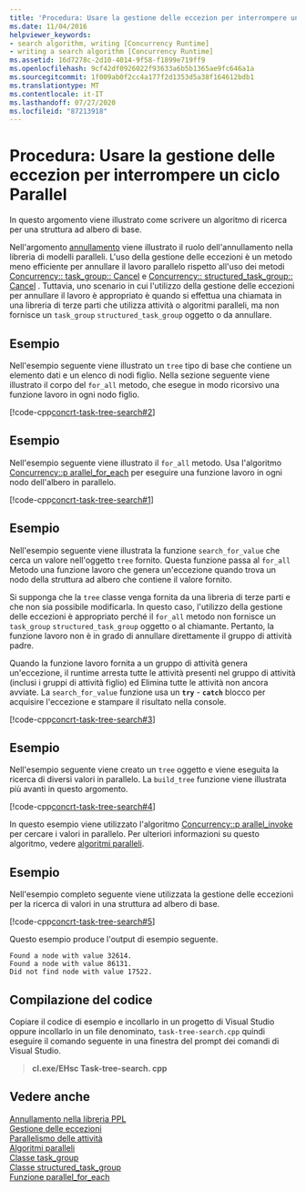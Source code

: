 ```yaml
---
title: 'Procedura: Usare la gestione delle eccezion per interrompere un ciclo Parallel'
ms.date: 11/04/2016
helpviewer_keywords:
- search algorithm, writing [Concurrency Runtime]
- writing a search algorithm [Concurrency Runtime]
ms.assetid: 16d7278c-2d10-4014-9f58-f1899e719ff9
ms.openlocfilehash: 9cf42df0926022f93633a6b5b1365ae9fc646a1a
ms.sourcegitcommit: 1f009ab0f2cc4a177f2d1353d5a38f164612bdb1
ms.translationtype: MT
ms.contentlocale: it-IT
ms.lasthandoff: 07/27/2020
ms.locfileid: "87213918"
---
```

# <a name="how-to-use-exception-handling-to-break-from-a-parallel-loop"></a>Procedura: Usare la gestione delle eccezion per interrompere un ciclo Parallel

In questo argomento viene illustrato come scrivere un algoritmo di ricerca per una struttura ad albero di base.

Nell'argomento [annullamento](cancellation-in-the-ppl.md) viene illustrato il ruolo dell'annullamento nella libreria di modelli paralleli. L'uso della gestione delle eccezioni è un metodo meno efficiente per annullare il lavoro parallelo rispetto all'uso dei metodi [Concurrency:: task_group:: Cancel](reference/task-group-class.md#cancel) e [Concurrency:: structured_task_group:: Cancel](reference/structured-task-group-class.md#cancel) . Tuttavia, uno scenario in cui l'utilizzo della gestione delle eccezioni per annullare il lavoro è appropriato è quando si effettua una chiamata in una libreria di terze parti che utilizza attività o algoritmi paralleli, ma non fornisce un `task_group` `structured_task_group` oggetto o da annullare.

## <a name="example"></a>Esempio

Nell'esempio seguente viene illustrato un `tree` tipo di base che contiene un elemento dati e un elenco di nodi figlio. Nella sezione seguente viene illustrato il corpo del `for_all` metodo, che esegue in modo ricorsivo una funzione lavoro in ogni nodo figlio.

[!code-cpp[concrt-task-tree-search#2](../../parallel/concrt/codesnippet/cpp/how-to-use-exception-handling-to-break-from-a-parallel-loop_1.cpp)]

## <a name="example"></a>Esempio

Nell'esempio seguente viene illustrato il `for_all` metodo. Usa l'algoritmo [Concurrency::p arallel_for_each](reference/concurrency-namespace-functions.md#parallel_for_each) per eseguire una funzione lavoro in ogni nodo dell'albero in parallelo.

[!code-cpp[concrt-task-tree-search#1](../../parallel/concrt/codesnippet/cpp/how-to-use-exception-handling-to-break-from-a-parallel-loop_2.cpp)]

## <a name="example"></a>Esempio

Nell'esempio seguente viene illustrata la funzione `search_for_value` che cerca un valore nell'oggetto `tree` fornito. Questa funzione passa al `for_all` Metodo una funzione lavoro che genera un'eccezione quando trova un nodo della struttura ad albero che contiene il valore fornito.

Si supponga che la `tree` classe venga fornita da una libreria di terze parti e che non sia possibile modificarla. In questo caso, l'utilizzo della gestione delle eccezioni è appropriato perché il `for_all` metodo non fornisce un `task_group` `structured_task_group` oggetto o al chiamante. Pertanto, la funzione lavoro non è in grado di annullare direttamente il gruppo di attività padre.

Quando la funzione lavoro fornita a un gruppo di attività genera un'eccezione, il runtime arresta tutte le attività presenti nel gruppo di attività (inclusi i gruppi di attività figlio) ed Elimina tutte le attività non ancora avviate. La `search_for_value` funzione usa un **`try`** - **`catch`** blocco per acquisire l'eccezione e stampare il risultato nella console.

[!code-cpp[concrt-task-tree-search#3](../../parallel/concrt/codesnippet/cpp/how-to-use-exception-handling-to-break-from-a-parallel-loop_3.cpp)]

## <a name="example"></a>Esempio

Nell'esempio seguente viene creato un `tree` oggetto e viene eseguita la ricerca di diversi valori in parallelo. La `build_tree` funzione viene illustrata più avanti in questo argomento.

[!code-cpp[concrt-task-tree-search#4](../../parallel/concrt/codesnippet/cpp/how-to-use-exception-handling-to-break-from-a-parallel-loop_4.cpp)]

In questo esempio viene utilizzato l'algoritmo [Concurrency::p arallel_invoke](reference/concurrency-namespace-functions.md#parallel_invoke) per cercare i valori in parallelo. Per ulteriori informazioni su questo algoritmo, vedere [algoritmi paralleli](../../parallel/concrt/parallel-algorithms.md).

## <a name="example"></a>Esempio

Nell'esempio completo seguente viene utilizzata la gestione delle eccezioni per la ricerca di valori in una struttura ad albero di base.

[!code-cpp[concrt-task-tree-search#5](../../parallel/concrt/codesnippet/cpp/how-to-use-exception-handling-to-break-from-a-parallel-loop_5.cpp)]

Questo esempio produce l'output di esempio seguente.

```Output
Found a node with value 32614.
Found a node with value 86131.
Did not find node with value 17522.
```

## <a name="compiling-the-code"></a>Compilazione del codice

Copiare il codice di esempio e incollarlo in un progetto di Visual Studio oppure incollarlo in un file denominato, `task-tree-search.cpp` quindi eseguire il comando seguente in una finestra del prompt dei comandi di Visual Studio.

> **cl.exe/EHsc Task-tree-search. cpp**

## <a name="see-also"></a>Vedere anche

[Annullamento nella libreria PPL](cancellation-in-the-ppl.md)<br/>
[Gestione delle eccezioni](../../parallel/concrt/exception-handling-in-the-concurrency-runtime.md)<br/>
[Parallelismo delle attività](../../parallel/concrt/task-parallelism-concurrency-runtime.md)<br/>
[Algoritmi paralleli](../../parallel/concrt/parallel-algorithms.md)<br/>
[Classe task_group](reference/task-group-class.md)<br/>
[Classe structured_task_group](../../parallel/concrt/reference/structured-task-group-class.md)<br/>
[Funzione parallel_for_each](reference/concurrency-namespace-functions.md#parallel_for_each)
